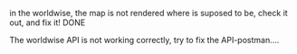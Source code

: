 in the worldwise, the map is not rendered where is suposed to be, check it out, and fix it! DONE

The worldwise API is not working correctly, try to fix the API-postman....
